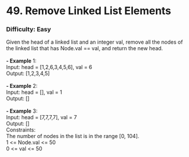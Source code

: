 # 49. Remove Linked List Elements
### Difficulty: Easy
Given the head of a linked list and an integer val, remove all the nodes of the linked list that has Node.val == val, and return the new head. <br/>   <br/><b>- Example</b> 1: <br/> Input: head = [1,2,6,3,4,5,6], val = 6 <br/> Output: [1,2,3,4,5] <br/> <br/><b>- Example</b> 2: <br/> Input: head = [], val = 1 <br/> Output: [] <br/> <br/><b>- Example</b> 3: <br/> Input: head = [7,7,7,7], val = 7 <br/> Output: [] <br/>   Constraints: <br/> The number of nodes in the list is in the range [0, 104]. <br/> 1 <= Node.val <= 50 <br/> 0 <= val <= 50